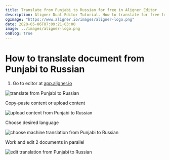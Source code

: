 ```yaml
---
title: Translate from Punjabi to Russian for free in Aligner Editor
description: Aligner Dual Editor Tutorial. How to translate for free from Punjabi to Russian. Aligner is multilingual document management platform. 
ogImage: "https://www.aligner.io/images/aligner-logo.png"
date: 2020-05-06T07:09:21+03:00
image: ../images/aligner-logo.png
onBlog: true
---
```


# How to translate document from Punjabi to Russian

1. Go to editor at [app.aligner.io](https://app.aligner.io "Aligner App web page")

![translate from Punjabi to Russian](../aligner-blank-editor.png "translate from Punjabi to Russian")

Copy-paste content or upload content

![upload content from Punjabi to Russian](../aligner-uploaded-document.png "upload content from Punjabi to Russian")

Choose desired language

![choose machine translation from Punjabi to Russian](../aligner-language-dropdown.png "choose machine translation from Punjabi to Russian")

Work and edit 2 documents in parallel

![edit translation from Punjabi to Russian](../aligner-double-sitded-editor.png "edit translation from Punjabi to Russian")

